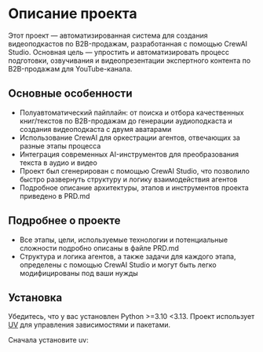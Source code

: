 # Описание проекта

Этот проект — автоматизированная система для создания видеоподкастов по B2B-продажам, разработанная с помощью CrewAI Studio. Основная цель — упростить и автоматизировать процесс подготовки, озвучивания и видеопрезентации экспертного контента по B2B-продажам для YouTube-канала.

## Основные особенности

- Полуавтоматический пайплайн: от поиска и отбора качественных книг/текстов по B2B-продажам до генерации аудиоподкаста и создания видеоподкаста с двумя аватарами
- Использование CrewAI для оркестрации агентов, отвечающих за разные этапы процесса
- Интеграция современных AI-инструментов для преобразования текста в аудио и видео
- Проект был сгенерирован с помощью CrewAI Studio, что позволило быстро развернуть структуру и логику взаимодействия агентов
- Подробное описание архитектуры, этапов и инструментов проекта приведено в PRD.md

## Подробнее о проекте

- Все этапы, цели, используемые технологии и потенциальные сложности подробно описаны в файле PRD.md
- Структура и логика агентов, а также задачи для каждого этапа, определены с помощью CrewAI Studio и могут быть легко модифицированы под ваши нужды

## Установка

Убедитесь, что у вас установлен Python >=3.10 <3.13. Проект использует [UV](https://docs.astral.sh/uv/) для управления зависимостями и пакетами.

Сначала установите uv:






